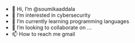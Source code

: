- 👋 Hi, I’m @soumikaaddala
- 👀 I’m interested in cybersecurity
- 🌱 I’m currently learning programming languages
- 💞️ I’m looking to collaborate on ...
- 📫 How to reach me gmail

<!---
soumikaaddala/soumikaaddala is a ✨ special ✨ repository because its `README.md` (this file) appears on your GitHub profile.
You can click the Preview link to take a look at your changes.
--->
